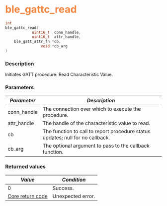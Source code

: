 ## <font color="#F2853F" style="font-size:24pt">ble\_gattc\_read</font>

```c
int
ble_gattc_read(
            uint16_t  conn_handle,
            uint16_t  attr_handle,
    ble_gatt_attr_fn *cb,
                void *cb_arg
)
```

### Description

Initiates GATT procedure: Read Characteristic Value.

### Parameters

| *Parameter* | *Description* |
|-------------|---------------|
| conn\_handle | The connection over which to execute the procedure. |
| attr\_handle | The handle of the characteristic value to read. |
| cb | The function to call to report procedure status updates; null for no callback. |
| cb\_arg | The optional argument to pass to the callback function. |

### Returned values

| *Value* | *Condition* |
|---------|-------------|
| 0 | Success. |
| [Core return code](../../ble_hs_return_codes/#return-codes-core) | Unexpected error. |
